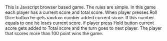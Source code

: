 This is Javscript browser based game. The rules are simple. In this game each player has a current score and total score. When player presses Roll Dice button he gets random number added current score. If this number equals to one he loses current score. if player press Hold button current score gets added to Total score and the turn goes to next player. The player that scores more than 100 point wins the game.

